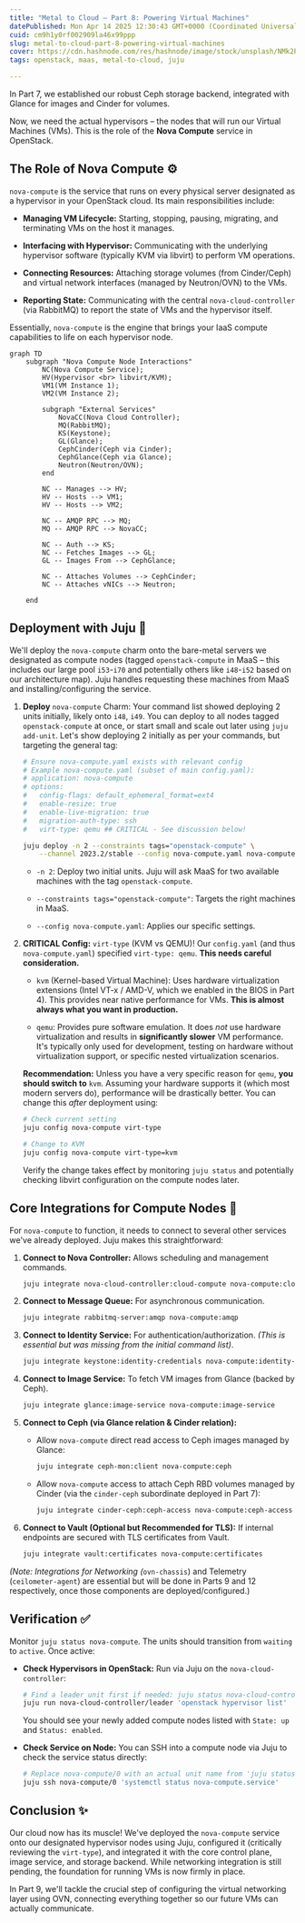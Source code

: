 ```yaml
---
title: "Metal to Cloud – Part 8: Powering Virtual Machines"
datePublished: Mon Apr 14 2025 12:30:43 GMT+0000 (Coordinated Universal Time)
cuid: cm9h1y0rf002909la46x99ppp
slug: metal-to-cloud-part-8-powering-virtual-machines
cover: https://cdn.hashnode.com/res/hashnode/image/stock/unsplash/NMk2P2oEIdM/upload/360b9debf04b8e274da8705c4d82bbfc.jpeg
tags: openstack, maas, metal-to-cloud, juju

---
```


In Part 7, we established our robust Ceph storage backend, integrated with Glance for images and Cinder for volumes.

Now, we need the actual hypervisors – the nodes that will run our Virtual Machines (VMs). This is the role of the **Nova Compute** service in OpenStack.

## The Role of Nova Compute ⚙️

`nova-compute` is the service that runs on every physical server designated as a hypervisor in your OpenStack cloud. Its main responsibilities include:

* **Managing VM Lifecycle:** Starting, stopping, pausing, migrating, and terminating VMs on the host it manages.
    
* **Interfacing with Hypervisor:** Communicating with the underlying hypervisor software (typically KVM via libvirt) to perform VM operations.
    
* **Connecting Resources:** Attaching storage volumes (from Cinder/Ceph) and virtual network interfaces (managed by Neutron/OVN) to the VMs.
    
* **Reporting State:** Communicating with the central `nova-cloud-controller` (via RabbitMQ) to report the state of VMs and the hypervisor itself.
    

Essentially, `nova-compute` is the engine that brings your IaaS compute capabilities to life on each hypervisor node.

```mermaid
graph TD
    subgraph "Nova Compute Node Interactions"
        NC(Nova Compute Service);
        HV(Hypervisor <br> libvirt/KVM);
        VM1(VM Instance 1);
        VM2(VM Instance 2);

        subgraph "External Services"
            NovaCC(Nova Cloud Controller);
            MQ(RabbitMQ);
            KS(Keystone);
            GL(Glance);
            CephCinder(Ceph via Cinder);
            CephGlance(Ceph via Glance);
            Neutron(Neutron/OVN);
        end

        NC -- Manages --> HV;
        HV -- Hosts --> VM1;
        HV -- Hosts --> VM2;

        NC -- AMQP RPC --> MQ;
        MQ -- AMQP RPC --> NovaCC;

        NC -- Auth --> KS;
        NC -- Fetches Images --> GL;
        GL -- Images From --> CephGlance;

        NC -- Attaches Volumes --> CephCinder;
        NC -- Attaches vNICs --> Neutron;

    end
```

## Deployment with Juju 🚀

We'll deploy the `nova-compute` charm onto the bare-metal servers we designated as compute nodes (tagged `openstack-compute` in MaaS – this includes our large pool `i53`\-`i70` and potentially others like `i48`\-`i52` based on our architecture map). Juju handles requesting these machines from MaaS and installing/configuring the service.

1. **Deploy** `nova-compute` Charm: Your command list showed deploying 2 units initially, likely onto `i48`, `i49`. You can deploy to all nodes tagged `openstack-compute` at once, or start small and scale out later using `juju add-unit`. Let's show deploying 2 initially as per your commands, but targeting the general tag:
    
    ```bash
    # Ensure nova-compute.yaml exists with relevant config
    # Example nova-compute.yaml (subset of main config.yaml):
    # application: nova-compute
    # options:
    #   config-flags: default_ephemeral_format=ext4
    #   enable-resize: true
    #   enable-live-migration: true
    #   migration-auth-type: ssh
    #   virt-type: qemu ## CRITICAL - See discussion below!
    
    juju deploy -n 2 --constraints tags="openstack-compute" \
        --channel 2023.2/stable --config nova-compute.yaml nova-compute
    ```
    
    * `-n 2`: Deploy two initial units. Juju will ask MaaS for two available machines with the tag `openstack-compute`.
        
    * `--constraints tags="openstack-compute"`: Targets the right machines in MaaS.
        
    * `--config nova-compute.yaml`: Applies our specific settings.
        
2. **CRITICAL Config:** `virt-type` (KVM vs QEMU)! Our `config.yaml` (and thus `nova-compute.yaml`) specified `virt-type: qemu`. **This needs careful consideration.**
    
    * `kvm` (Kernel-based Virtual Machine): Uses hardware virtualization extensions (Intel VT-x / AMD-V, which we enabled in the BIOS in Part 4). This provides near native performance for VMs. **This is almost always what you want in production.**
        
    * `qemu`: Provides pure software emulation. It does *not* use hardware virtualization and results in **significantly slower** VM performance. It's typically only used for development, testing on hardware without virtualization support, or specific nested virtualization scenarios.
        
    
    **Recommendation:** Unless you have a very specific reason for `qemu`, **you should switch to** `kvm`. Assuming your hardware supports it (which most modern servers do), performance will be drastically better. You can change this *after* deployment using:
    
    ```bash
    # Check current setting
    juju config nova-compute virt-type
    
    # Change to KVM
    juju config nova-compute virt-type=kvm
    ```
    
    Verify the change takes effect by monitoring `juju status` and potentially checking libvirt configuration on the compute nodes later.
    

## Core Integrations for Compute Nodes 🔗

For `nova-compute` to function, it needs to connect to several other services we've already deployed. Juju makes this straightforward:

1. **Connect to Nova Controller:** Allows scheduling and management commands.
    
    ```bash
    juju integrate nova-cloud-controller:cloud-compute nova-compute:cloud-compute
    ```
    
2. **Connect to Message Queue:** For asynchronous communication.
    
    ```bash
    juju integrate rabbitmq-server:amqp nova-compute:amqp
    ```
    
3. **Connect to Identity Service:** For authentication/authorization. *(This is essential but was missing from the initial command list)*.
    
    ```bash
    juju integrate keystone:identity-credentials nova-compute:identity-credentials
    ```
    
4. **Connect to Image Service:** To fetch VM images from Glance (backed by Ceph).
    
    ```bash
    juju integrate glance:image-service nova-compute:image-service
    ```
    
5. **Connect to Ceph (via Glance relation & Cinder relation):**
    
    * Allow `nova-compute` direct read access to Ceph images managed by Glance:
        
        ```bash
        juju integrate ceph-mon:client nova-compute:ceph
        ```
        
    * Allow `nova-compute` access to attach Ceph RBD volumes managed by Cinder (via the `cinder-ceph` subordinate deployed in Part 7):
        
        ```bash
        juju integrate cinder-ceph:ceph-access nova-compute:ceph-access
        ```
        
6. **Connect to Vault (Optional but Recommended for TLS):** If internal endpoints are secured with TLS certificates from Vault.
    
    ```bash
    juju integrate vault:certificates nova-compute:certificates
    ```
    

*(Note: Integrations for Networking (*`ovn-chassis`) and Telemetry (`ceilometer-agent`) are essential but will be done in Parts 9 and 12 respectively, once those components are deployed/configured.)

## Verification ✅

Monitor `juju status nova-compute`. The units should transition from `waiting` to `active`. Once active:

* **Check Hypervisors in OpenStack:** Run via Juju on the `nova-cloud-controller`:
    
    ```bash
    # Find a leader unit first if needed: juju status nova-cloud-controller
    juju run nova-cloud-controller/leader 'openstack hypervisor list'
    ```
    
    You should see your newly added compute nodes listed with `State: up` and `Status: enabled`.
    
* **Check Service on Node:** You can SSH into a compute node via Juju to check the service status directly:
    
    ```bash
    # Replace nova-compute/0 with an actual unit name from 'juju status'
    juju ssh nova-compute/0 'systemctl status nova-compute.service'
    ```
    

## Conclusion ✨

Our cloud now has its muscle! We've deployed the `nova-compute` service onto our designated hypervisor nodes using Juju, configured it (critically reviewing the `virt-type`), and integrated it with the core control plane, image service, and storage backend. While networking integration is still pending, the foundation for running VMs is now firmly in place.

In Part 9, we'll tackle the crucial step of configuring the virtual networking layer using OVN, connecting everything together so our future VMs can actually communicate.